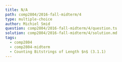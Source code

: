 ```yaml
---
title: N/A
path: comp2804/2016-fall-midterm/4
type: multiple-choice
author: Michiel Smid
question: comp2804/2016-fall-midterm/4/question.ts
solution: comp2804/2016-fall-midterm/4/solution.md
tags:
  - comp2804
  - comp2804-midterm
  - Counting Bitstrings of Length $n$ (3.1.1)
---
```

